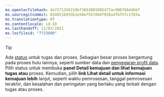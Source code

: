 ```yaml
---
ms.openlocfilehash: 4e7271356319bf3653801085477ac98876644bbf
ms.sourcegitcommit: 834651b933b1e50e7557d44f926a3fb757c1f83a
ms.translationtype: HT
ms.contentlocale: id-ID
ms.lasthandoff: 11/02/2021
ms.locfileid: "7733080"
---
```

> [!TIP] 
> Ada [status](../audience-insights/system.md#status-definitions) untuk tugas dan proses. Sebagian besar proses bergantung pada proses hulu lainnya, seperti sumber data dan [penyegaran profil data](../audience-insights/system.md#refresh-processes). Pilih status untuk membuka **panel Detail kemajuan dan lihat kemajuan tugas atau** proses. Kemudian, pilih **link Lihat detail untuk informasi kemajuan lebih** lanjut, seperti waktu pemrosesan, tanggal pemrosesan terakhir, dan kesalahan dan peringatan yang berlaku yang terkait dengan tugas atau proses.
